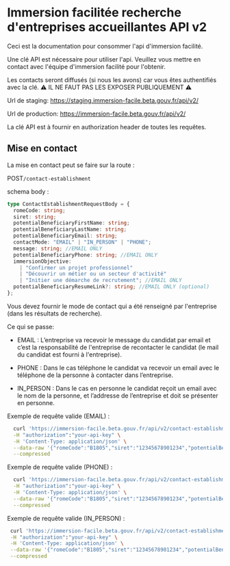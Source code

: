# Immersion facilitée recherche d'entreprises accueillantes API v2

Ceci est la documentation pour consommer l'api d'immersion facilité.

Une clé API est nécessaire pour utiliser l'api. Veuillez vous mettre en contact avec l'équipe d'immersion facilité pour l'obtenir.

Les contacts seront diffusés (si nous les avons) car vous êtes authentifiés avec la clé.
⚠️ IL NE FAUT PAS LES EXPOSER PUBLIQUEMENT ⚠️

Url de staging:
<https://staging.immersion-facile.beta.gouv.fr/api/v2/>

Url de production:
<https://immersion-facile.beta.gouv.fr/api/v2/>

La clé API est à fournir en authorization header de toutes les requêtes.

## Mise en contact

La mise en contact peut se faire sur la route :

POST`/contact-establishment`

schema body :

```typescript
type ContactEstablishmentRequestBody = {
  romeCode: string;
  siret: string;
  potentialBeneficiaryFirstName: string;
  potentialBeneficiaryLastName: string;
  potentialBeneficiaryEmail: string;
  contactMode: "EMAIL" | "IN_PERSON" | "PHONE";
  message: string; //EMAIL ONLY
  potentialBeneficiaryPhone: string; //EMAIL ONLY
  immersionObjective:
    | "Confirmer un projet professionnel"
    | "Découvrir un métier ou un secteur d'activité"
    | "Initier une démarche de recrutement"; //EMAIL ONLY
  potentialBeneficiaryResumeLink?: string; //EMAIL ONLY (optional)
};
```

Vous devez fournir le mode de contact qui a été renseigné par l'entreprise (dans les résultats de recherche).

Ce qui se passe:

- EMAIL : L’entreprise va recevoir le message du candidat par email et c’est la responsabilité de l'entreprise de recontacter le candidat (le mail du candidat est fourni à l'entreprise).

- PHONE : Dans le cas téléphone le candidat va recevoir un email avec le téléphone de la personne à contacter dans l’entreprise.

- IN_PERSON : Dans le cas en personne le candidat reçoit un email avec le nom de la personne, et l’addresse de l’entreprise et doit se présenter en personne.

Exemple de requête valide (EMAIL) :

```bash
  curl 'https://immersion-facile.beta.gouv.fr/api/v2/contact-establishment' \
  -H "authorization":"your-api-key" \
  -H 'Content-Type: application/json' \
  --data-raw '{"romeCode":"B1805","siret":"12345678901234","potentialBeneficiaryFirstName":"Jean","potentialBeneficiaryLastName":"Valjean","potentialBeneficiaryEmail":"Jean.Valjean@gmail.com","contactMode":"EMAIL","message":"Bonjour, \n\nJ’ai trouvé votre entreprise sur le site https://immersion-facile.beta.gouv.fr\n***Rédigez ici votre email de motivation en suivant nos conseils.***\n  \nPourriez-vous me contacter par mail ou par téléphone pour me proposer un rendez-vous ? \nJe pourrais alors vous expliquer directement mon projet. \n  \nEn vous remerciant,","potentialBeneficiaryPhone":"08635343637","immersionObjective":"Initier une démarche de recrutement","potentialBeneficiaryResumeLink":"http://Jeanb.com"}' \
  --compressed
```

Exemple de requête valide (PHONE) :

```bash
  curl 'https://immersion-facile.beta.gouv.fr/api/v2/contact-establishment' \
  -H "authorization":"your-api-key" \
  -H 'Content-Type: application/json' \
  --data-raw '{"romeCode":"B1805","siret":"12345678901234","potentialBeneficiaryFirstName":"Jean","potentialBeneficiaryLastName":"Valjean","potentialBeneficiaryEmail":"Jean.Valjean@gmail.com","contactMode":"PHONE"}' \
  --compressed
```

Exemple de requête valide (IN_PERSON) :

```bash
 curl 'https://immersion-facile.beta.gouv.fr/api/v2/contact-establishment' \
 -H "authorization":"your-api-key" \
 -H 'Content-Type: application/json' \
 --data-raw '{"romeCode":"B1805","siret":"12345678901234","potentialBeneficiaryFirstName":"Jean","potentialBeneficiaryLastName":"Valjean","potentialBeneficiaryEmail":"Jean.Valjean@gmail.com","contactMode":"IN_PERSON"}' \
 --compressed
```
